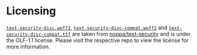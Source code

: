 # Licensing

[`text-security-disc.woff2`](./text-security-disc.woff2), [`text-security-disc-compat.woff2`](./text-security-disc-compat.woff2) and [`text-security-disc-compat.ttf`](./text-security-disc-compat.ttf) are taken from [noppa/text-security](https://github.com/noppa/text-security) and is under the OLF-1.1 license. Please visit the respective repo to view the license for more information.
